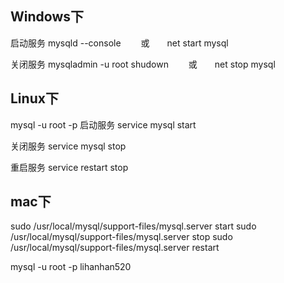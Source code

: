 ## Windows下
启动服务
mysqld --console　　
或　　net start mysql　　

关闭服务
mysqladmin -u root shudown　　
或　　net stop mysql　　
 
## Linux下
mysql -u root -p
启动服务
service mysql start　　　

关闭服务
service mysql stop　　

重启服务
service restart stop


## mac下
sudo /usr/local/mysql/support-files/mysql.server start
sudo /usr/local/mysql/support-files/mysql.server stop
sudo /usr/local/mysql/support-files/mysql.server restart

mysql -u root -p lihanhan520